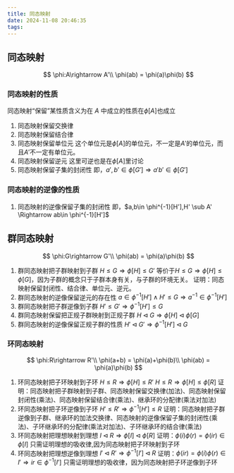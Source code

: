```yaml
---
title: 同态映射
date: 2024-11-08 20:46:35
tags:
---
```


## 同态映射

$$
\phi:A\rightarrow A'\\
\phi(ab) = \phi(a)\phi(b)
$$

### 同态映射的性质

同态映射“保留”某性质含义为在 $A$ 中成立的性质在$\phi[A]$也成立

1. 同态映射保留交换律
2. 同态映射保留结合律
3. 同态映射保留单位元
   这个单位元是$\phi[A]$的单位元，不一定是$A'$的单位元，而且$A'$不一定有单位元。
4. 同态映射保留逆元
   这里可逆也是在$\phi[A]$里讨论
5. 同态映射保留子集的封闭性
   即，$a',b'\in \phi[G']\Rightarrow a'b'\in \phi[G']$

### 同态映射的逆像的性质

1. 同态映射的逆像保留子集的封闭性
   即，$a,b\in \phi^{-1}[H'],H' \sub A' \Rightarrow ab\in \phi^{-1}[H']$

## 群同态映射

$$
\phi:G\rightarrow G'\\
\phi(ab) = \phi(a)\phi(b)
$$

1. 群同态映射把子群映射到子群
   $H \leq G \Rightarrow \phi[H] \leq G'$
   等价于$H \leq G \Rightarrow \phi[H] \leq \phi[G]$，因为子群的概念只于子群本身有关，与子群的环境无关。
   证明：同态映射保留封闭性、结合律、单位元、逆元。
2. 群同态映射的逆像保留逆元的存在性
   $a\in \phi^{-1}[H'] \wedge H'\leq G \Rightarrow a^{-1}\in \phi^{-1}[H']$
3. 群同态映射把子群逆像到子群
   $H' \leq G' \Rightarrow \phi^{-1}[H'] \leq G$
4. 群同态映射保留把正规子群映射到正规子群
   $H \triangleleft G \Rightarrow \phi[H] \triangleleft \phi[G]$
5. 群同态映射的逆像保留正规子群的性质
   $H' \triangleleft G' \Rightarrow \phi^{-1}[H'] \triangleleft G$

### 环同态映射

$$
\phi:R\rightarrow R'\\
\phi(a+b) = \phi(a)+\phi(b)\\
\phi(ab) = \phi(a)\phi(b)
$$

1. 环同态映射把子环映射到子环
   $H \leq R \Rightarrow \phi[H] \leq R'$
   $H \leq R \Rightarrow \phi[H] \leq \phi[R]$
   证明：同态映射把子群映射到子群、同态映射保留交换律(加法)、同态映射保留封闭性(乘法)、同态映射保留结合律(乘法)、继承环的分配律(乘法对加法)
2. 环同态映射把子环逆像到子环
   $H' \leq R' \Rightarrow \phi^{-1}[H'] \leq R$
   证明：同态映射把子群逆像到子群、继承环的加法交换律、同态映射的逆像保留子集的封闭性(乘法)、子环继承环的分配律(乘法对加法)、子环继承环的结合律(乘法)
3. 环同态映射把理想映射到理想
   $I \triangleleft R \Rightarrow \phi[I] \triangleleft \phi[R]$
   证明：$\phi(i)\phi(r)=\phi(ir)\in \phi[I]$
   只需证明理想的吸收律,因为同态映射把子环映射到子环
4. 环同态映射把理想逆像到理想
   $I' \triangleleft R' \Rightarrow \phi^{-1}[I'] \triangleleft R$
   证明：$\phi(ir) = \phi(i)\phi(r)\in I' \Rightarrow ir\in \phi^{-1}[I']$
   只需证明理想的吸收律，因为同态映射把子环逆像到子环
